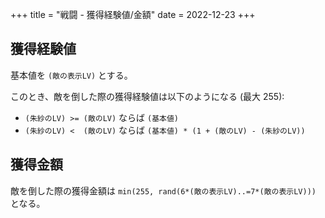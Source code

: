 +++
title = "戦闘 - 獲得経験値/金額"
date = 2022-12-23
+++

## 獲得経験値

基本値を `(敵の表示LV)` とする。

このとき、敵を倒した際の獲得経験値は以下のようになる (最大 255):

* `(朱紗のLV) >= (敵のLV)` ならば `(基本値)`
* `(朱紗のLV) <  (敵のLV)` ならば `(基本値) * (1 + (敵のLV) - (朱紗のLV))`


## 獲得金額

敵を倒した際の獲得金額は `min(255, rand(6*(敵の表示LV)..=7*(敵の表示LV)))` となる。
